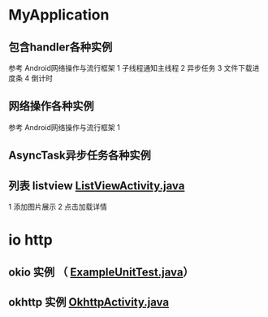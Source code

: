 # MyApplication
## 包含handler各种实例
参考 Android网络操作与流行框架
   1 子线程通知主线程
   2 异步任务
   3 文件下载进度条
   4 倒计时
## 网络操作各种实例
参考 Android网络操作与流行框架
    1

## AsyncTask异步任务各种实例

## 列表  listview  [ListViewActivity.java](app/src/main/java/com/example/administrator/myapplication/list/ListViewActivity.java)
 1 添加图片展示
 2 点击加载详情

# io http
##  okio 实例  （ [ExampleUnitTest.java](app/src/test/java/com/example/administrator/myapplication/ExampleUnitTest.java)）
## okhttp 实例  [OkhttpActivity.java](app/src/main/java/com/example/administrator/myapplication/http/OkhttpActivity.java)